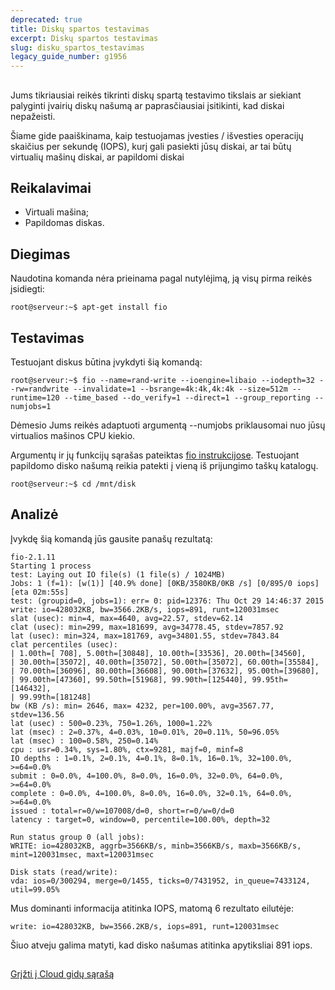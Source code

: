 ```yaml
---
deprecated: true
title: Diskų spartos testavimas
excerpt: Diskų spartos testavimas
slug: disku_spartos_testavimas
legacy_guide_number: g1956
---
```



## 
Jums tikriausiai reikės tikrinti diskų spartą testavimo tikslais ar siekiant palyginti įvairių diskų našumą ar paprasčiausiai įsitikinti, kad diskai nepažeisti.

Šiame gide paaiškinama, kaip testuojamas įvesties / išvesties operacijų skaičius per sekundę (IOPS), kurį gali pasiekti jūsų diskai, ar tai būtų virtualių mašinų diskai, ar papildomi diskai


## Reikalavimai

- Virtuali mašina;
- Papildomas diskas.




## Diegimas
Naudotina komanda nėra prieinama pagal nutylėjimą, ją visų pirma reikės įsidiegti:


```
root@serveur:~$ apt-get install fio
```




## Testavimas
Testuojant diskus būtina įvykdyti šią komandą:


```
root@serveur:~$ fio --name=rand-write --ioengine=libaio --iodepth=32 --rw=randwrite --invalidate=1 --bsrange=4k:4k,4k:4k --size=512m --runtime=120 --time_based --do_verify=1 --direct=1 --group_reporting --numjobs=1
```


Dėmesio
Jums reikės adaptuoti argumentą --numjobs priklausomai nuo jūsų virtualios mašinos CPU kiekio.

Argumentų ir jų funkcijų sąrašas pateiktas [fio instrukcijose](https://github.com/axboe/fio/blob/master/HOWTO).
Testuojant papildomo disko našumą reikia patekti į vieną iš prijungimo taškų katalogų.


```
root@serveur:~$ cd /mnt/disk
```




## Analizė
Įvykdę šią komandą jūs gausite panašų rezultatą:


```
fio-2.1.11
Starting 1 process
test: Laying out IO file(s) (1 file(s) / 1024MB)
Jobs: 1 (f=1): [w(1)] [40.9% done] [0KB/3580KB/0KB /s] [0/895/0 iops] [eta 02m:55s]
test: (groupid=0, jobs=1): err= 0: pid=12376: Thu Oct 29 14:46:37 2015
write: io=428032KB, bw=3566.2KB/s, iops=891, runt=120031msec
slat (usec): min=4, max=4640, avg=22.57, stdev=62.14
clat (usec): min=299, max=181699, avg=34778.45, stdev=7857.92
lat (usec): min=324, max=181769, avg=34801.55, stdev=7843.84
clat percentiles (usec):
| 1.00th=[ 708], 5.00th=[30848], 10.00th=[33536], 20.00th=[34560],
| 30.00th=[35072], 40.00th=[35072], 50.00th=[35072], 60.00th=[35584],
| 70.00th=[36096], 80.00th=[36608], 90.00th=[37632], 95.00th=[39680],
| 99.00th=[47360], 99.50th=[51968], 99.90th=[125440], 99.95th=[146432],
| 99.99th=[181248]
bw (KB /s): min= 2646, max= 4232, per=100.00%, avg=3567.77, stdev=136.56
lat (usec) : 500=0.23%, 750=1.26%, 1000=1.22%
lat (msec) : 2=0.37%, 4=0.03%, 10=0.01%, 20=0.11%, 50=96.05%
lat (msec) : 100=0.58%, 250=0.14%
cpu : usr=0.34%, sys=1.80%, ctx=9281, majf=0, minf=8
IO depths : 1=0.1%, 2=0.1%, 4=0.1%, 8=0.1%, 16=0.1%, 32=100.0%, >=64=0.0%
submit : 0=0.0%, 4=100.0%, 8=0.0%, 16=0.0%, 32=0.0%, 64=0.0%, >=64=0.0%
complete : 0=0.0%, 4=100.0%, 8=0.0%, 16=0.0%, 32=0.1%, 64=0.0%, >=64=0.0%
issued : total=r=0/w=107008/d=0, short=r=0/w=0/d=0
latency : target=0, window=0, percentile=100.00%, depth=32

Run status group 0 (all jobs):
WRITE: io=428032KB, aggrb=3566KB/s, minb=3566KB/s, maxb=3566KB/s, mint=120031msec, maxt=120031msec

Disk stats (read/write):
vda: ios=0/300294, merge=0/1455, ticks=0/7431952, in_queue=7433124, util=99.05%
```


Mus dominanti informacija atitinka IOPS, matomą 6 rezultato eilutėje:


```
write: io=428032KB, bw=3566.2KB/s, iops=891, runt=120031msec
```


Šiuo atveju galima matyti, kad disko našumas atitinka apytiksliai 891 iops.


## 
[Grįžti į Cloud gidų sąrašą]({legacy}1785)

